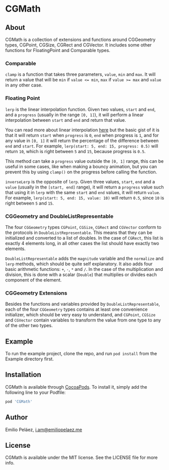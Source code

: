 # CGMath

## About

CGMath is a collection of extensions and functions around CGGeometry types, CGPoint, CGSize, CGRect and CGVector. It includes some other functions for FloatingPoint and Comparable types.

### Comparable
`clamp` is a function that takes three parameters, `value`, `min` and `max`. It will return a value that will be `min` if `value <= min`, `max` if `value >= max` and `value` in any other case.

### Floating Point
`lerp` is the linear interpolation function. Given two values, `start` and `end`, and a `progress` (usually in the range `[0, 1]`), it will perform a linear interpolation between `start` and `end` and return that value.

You can read more about linear interpolation [here](https://en.wikipedia.org/wiki/Linear_interpolation)  but the basic gist of it is that it will return `start` when `progress` is `0`, `end` when progress is `1`, and for any value in `[0, 1]` it will return the percentage of the difference between `end` and `start`. For example, `lerp(start: 5, end: 15, progress: 0.5)` will return `10`, which is right between `5` and `15`, because progress is `0.5`.   

This method can take a `progress` value outside the `[0, 1]` range, this can be useful in some cases, like when making a bouncy animation, but you can prevent this by using `clamp()` on the progress before calling the function. 

`inverseLerp` is the opposite of `lerp`. Given three values, `start`, `end` and a `value` (usually in the `[start, end]` range), it will return a `progress` value such that using it in `lerp` with the same `start` and `end` values, it will return `value`. For example, `lerp(start: 5, end: 15, value: 10)` will return `0.5`, since `10` is right between `5` and `15`.

### CGGeometry and DoubleListRepresentable
The four `CGGeometry` types `CGPoint`, `CGSize`, `CGRect` and `CGVector` conform to  the protocols in `DoubleListRepresentable`. This means that they can be initialized and converted to a list of doubles. In the case of `CGRect`, this list is exactly 4 elements long, in all other cases the list should have exactly two elements.

`DoubleListRepresentable` adds the `magnitude` variable and the `normalize` and `lerp` methods, which should be quite self explanatory. It also adds four basic arithmetic functions: `+`, `-`, `*` and `/`. In the case of the multiplication and division, this is done with a scalar (`Double`) that multiplies or divides each component of the element.

### CGGeometry Extensions
Besides the functions and variables provided by `DoubleListRepresentable`, each of the four `CGGeometry` types contains at least one convenience initializer, which should be very easy to understand, and `CGPoint`, `CGSize` and `CGVector` contain variables to transform the value from one type to any of the other two types.

## Example

To run the example project, clone the repo, and run `pod install` from the Example directory first.

## Installation

CGMath is available through [CocoaPods](https://cocoapods.org). To install
it, simply add the following line to your Podfile:

```ruby
pod 'CGMath'
```

## Author

Emilio Peláez, i.am@emiliopelaez.me

## License

CGMath is available under the MIT license. See the LICENSE file for more info.
